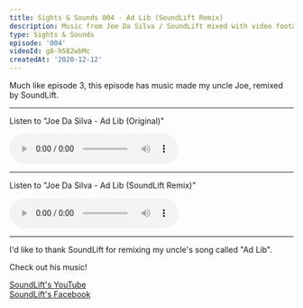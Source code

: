 ```yaml
---
title: Sights & Sounds 004 - Ad Lib (SoundLift Remix)
description: Music from Joe Da Silva / SoundLift mixed with video footage near Lake Ontario
type: Sights & Sounds
episode: '004'
videoId: g8-h582wbMc
createdAt: '2020-12-12'
---
```


Much like episode 3, this episode has music made my uncle Joe, remixed by SoundLift.

---

Listen to "Joe Da Silva - Ad Lib (Original)"  

<audio controls>
  <source src="/music/Joe Da Silva - Ad Lib.mp3" type="audio/mpeg">
  Your browser does not support the audio tag.
</audio>

---

Listen to "Joe Da Silva - Ad Lib (SoundLift Remix)"  

<audio controls>
  <source src="/music/Joe Da Silva - Ad Lib (SoundLift Remix).mp3" type="audio/mpeg">
  Your browser does not support the audio tag.
</audio>

---

I'd like to thank SoundLift for remixing my uncle's song called "Ad Lib". 

Check out his music!

[SoundLift's YouTube](https://youtube.com/SoundLift/)  
[SoundLift's Facebook](https://facebook.com/SoundLift/)